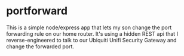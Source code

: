 # portforward
This is a simple node/express app that lets my son change the port forwarding rule on our home router. It's using a hidden REST api that I reverse-engineered to talk to our Ubiquiti Unifi Security Gateway and change the forwarded port.
